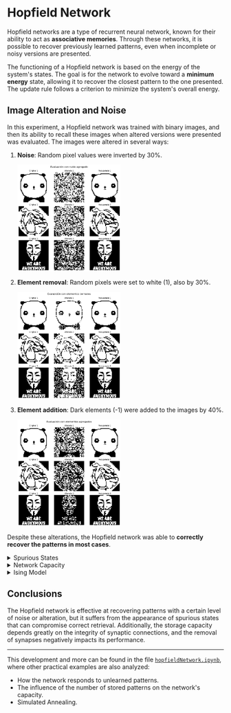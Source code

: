 # Hopfield Network

Hopfield networks are a type of recurrent neural network, known for their ability to act as **associative memories**. Through these networks, it is possible to recover previously learned patterns, even when incomplete or noisy versions are presented.

The functioning of a Hopfield network is based on the energy of the system's states. The goal is for the network to evolve toward a **minimum energy** state, allowing it to recover the closest pattern to the one presented. The update rule follows a criterion to minimize the system's overall energy.

## Image Alteration and Noise

In this experiment, a Hopfield network was trained with binary images, and then its ability to recall these images when altered versions were presented was evaluated. The images were altered in several ways:

1. **Noise**: Random pixel values were inverted by 30%.
   
   <img src="../images/hopfield_noise.png" alt="Image recovery with noise" width="50%"/>
   
2. **Element removal**: Random pixels were set to white (1), also by 30%.
   
   <img src="../images/hopfield_erase.png" alt="Image recovery with noise" width="50%"/>
   
3. **Element addition**: Dark elements (-1) were added to the images by 40%.
   
   <img src="../images/hopfield_add.png" alt="Image recovery with noise" width="50%"/>

Despite these alterations, the Hopfield network was able to **correctly recover the patterns in most cases**.

<details>
  <summary>Spurious States</summary>

  One of the characteristics of Hopfield networks is the appearance of **spurious states**. These are stable states where the network can fall into, but they do not correspond to any of the learned patterns. They can be inverted patterns or combinations of several learned patterns, causing the network to not always converge to the correct pattern.

  Spurious states can be:
  - **Inverted patterns**: The original pattern with all elements flipped.
  - **Combinations of patterns**: A superposition of several learned patterns.

  <img src="../images/spurious_states.png" alt="Spurious states from pattern combinations" width="50%"/>
  
  **Figure 2.2**: Examples of spurious states generated by combining three learned patterns.

</details>

<details>
  <summary>Network Capacity</summary>

  The capacity of a Hopfield network refers to how many patterns it can effectively store and recall. During the experiments, it was observed how this capacity changes due to factors such as the correlation between patterns or when synapses are randomly removed. As synapses are removed, the capacity decreases, as the network loses crucial information about the connections that allow pattern retrieval.

  When synapses are removed, the error increases, but even with a large percentage of removed connections, the network continues to operate with minimal error:

  <img src="../images/hopfield_error.png" alt="Hopfield network error" width="50%"/>

  Additionally, the capacity changes as follows:
  
  <img src="../images/hopfield_capacity.png" alt="Hopfield network capacity" width="50%"/>

</details>

<details>
  <summary>Ising Model</summary>

  The **Ising Model** is a model from statistical physics that was proposed to explain the phenomena of magnetization in ferromagnetic materials. In the context of neural networks, it is relevant for understanding how systems with many units can exhibit **collective behavior**.

  ### Why does the Ising Model arise?

  This model is used to study the interaction between atoms with **spins** (or magnetic moments) that can only have two possible states: **up (+1)** or **down (-1)**. Each atom is influenced by its neighbors, and the system seeks configurations that minimize the total energy of the ensemble, similar to how Hopfield networks attempt to converge to a minimum energy state.

  The **energy of the system** is calculated by considering the interactions between pairs of neighboring spins. If two spins are aligned (both +1 or both -1), they contribute to lowering the system's energy. If they are in opposite directions, the system's energy increases.

  ### Magnetization and the importance of the model

  **Magnetization** measures how many spins are aligned in the same direction. In ferromagnetic materials, below a certain temperature called the **critical temperature** or **Curie temperature**, the spins tend to align, producing a net magnetization. Above this temperature, the system loses alignment, and on average, there is no magnetization.

  In one dimension (1D), there is no spontaneous magnetization at finite temperatures. This is because, in the 1D model, thermal fluctuations are strong enough to disorder the spins, even at low temperatures, preventing the formation of net magnetization. This contrasts with systems in two or more dimensions, where a phase transition allows for net magnetization below the critical temperature.

  <img src="../images/magnetization_ising.png" alt="Magnetization graph" width="50%"/>
  
  **Figure 3.1**: Magnetization as a function of temperature in the Ising Model.

  ### Importance of the model

  The **Ising Model** is crucial for understanding **phase transitions**, such as the change between a magnetic and non-magnetic state in materials. These concepts are also applicable to recurrent neural networks, where low-energy states correspond to memorized patterns. Like the Ising model, neural networks must balance energy and interactions between nodes.

</details>

## Conclusions

The Hopfield network is effective at recovering patterns with a certain level of noise or alteration, but it suffers from the appearance of spurious states that can compromise correct retrieval. Additionally, the storage capacity depends greatly on the integrity of synaptic connections, and the removal of synapses negatively impacts its performance.

---

This development and more can be found in the file [`hopfieldNetwork.ipynb`](../hopfieldNetwork.ipynb), where other practical examples are also analyzed:
- How the network responds to unlearned patterns.
- The influence of the number of stored patterns on the network's capacity.
- Simulated Annealing.
